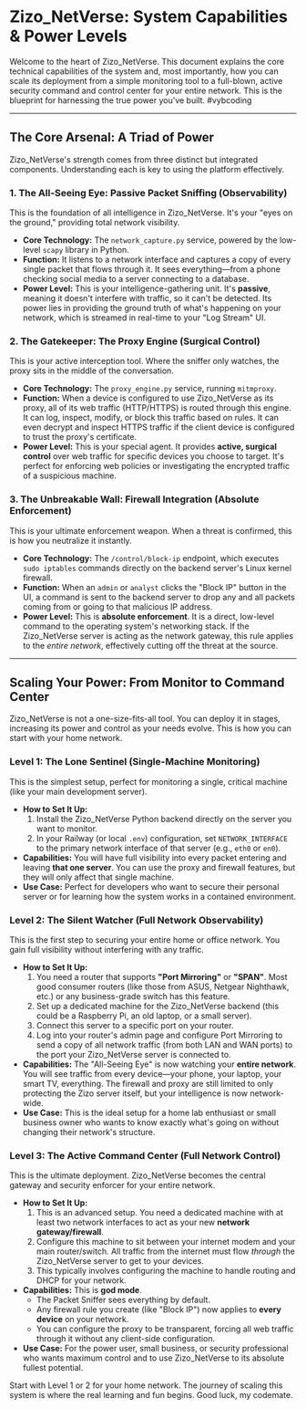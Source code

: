 # Zizo_NetVerse: System Capabilities & Power Levels

Welcome to the heart of Zizo_NetVerse. This document explains the core technical capabilities of the system and, most importantly, how you can scale its deployment from a simple monitoring tool to a full-blown, active security command and control center for your entire network. This is the blueprint for harnessing the true power you've built. #vybcoding

---

## The Core Arsenal: A Triad of Power

Zizo_NetVerse's strength comes from three distinct but integrated components. Understanding each is key to using the platform effectively.

### **1. The All-Seeing Eye: Passive Packet Sniffing (Observability)**

This is the foundation of all intelligence in Zizo_NetVerse. It's your "eyes on the ground," providing total network visibility.

*   **Core Technology:** The `network_capture.py` service, powered by the low-level `scapy` library in Python.
*   **Function:** It listens to a network interface and captures a copy of every single packet that flows through it. It sees everything—from a phone checking social media to a server connecting to a database.
*   **Power Level:** This is your intelligence-gathering unit. It's **passive**, meaning it doesn't interfere with traffic, so it can't be detected. Its power lies in providing the ground truth of what's happening on your network, which is streamed in real-time to your "Log Stream" UI.

### **2. The Gatekeeper: The Proxy Engine (Surgical Control)**

This is your active interception tool. Where the sniffer only watches, the proxy sits in the middle of the conversation.

*   **Core Technology:** The `proxy_engine.py` service, running `mitmproxy`.
*   **Function:** When a device is configured to use Zizo_NetVerse as its proxy, all of its web traffic (HTTP/HTTPS) is routed through this engine. It can log, inspect, modify, or block this traffic based on rules. It can even decrypt and inspect HTTPS traffic if the client device is configured to trust the proxy's certificate.
*   **Power Level:** This is your special agent. It provides **active, surgical control** over web traffic for specific devices you choose to target. It's perfect for enforcing web policies or investigating the encrypted traffic of a suspicious machine.

### **3. The Unbreakable Wall: Firewall Integration (Absolute Enforcement)**

This is your ultimate enforcement weapon. When a threat is confirmed, this is how you neutralize it instantly.

*   **Core Technology:** The `/control/block-ip` endpoint, which executes `sudo iptables` commands directly on the backend server's Linux kernel firewall.
*   **Function:** When an `admin` or `analyst` clicks the "Block IP" button in the UI, a command is sent to the backend server to drop any and all packets coming from or going to that malicious IP address.
*   **Power Level:** This is **absolute enforcement**. It is a direct, low-level command to the operating system's networking stack. If the Zizo_NetVerse server is acting as the network gateway, this rule applies to the *entire network*, effectively cutting off the threat at the source.

---

## Scaling Your Power: From Monitor to Command Center

Zizo_NetVerse is not a one-size-fits-all tool. You can deploy it in stages, increasing its power and control as your needs evolve. This is how you can start with your home network.

### **Level 1: The Lone Sentinel (Single-Machine Monitoring)**

This is the simplest setup, perfect for monitoring a single, critical machine (like your main development server).

*   **How to Set It Up:**
    1.  Install the Zizo_NetVerse Python backend directly on the server you want to monitor.
    2.  In your Railway (or local `.env`) configuration, set `NETWORK_INTERFACE` to the primary network interface of that server (e.g., `eth0` or `en0`).
*   **Capabilities:** You will have full visibility into every packet entering and leaving **that one server**. You can use the proxy and firewall features, but they will only affect that single machine.
*   **Use Case:** Perfect for developers who want to secure their personal server or for learning how the system works in a contained environment.

### **Level 2: The Silent Watcher (Full Network Observability)**

This is the first step to securing your entire home or office network. You gain full visibility without interfering with any traffic.

*   **How to Set It Up:**
    1.  You need a router that supports **"Port Mirroring"** or **"SPAN"**. Most good consumer routers (like those from ASUS, Netgear Nighthawk, etc.) or any business-grade switch has this feature.
    2.  Set up a dedicated machine for the Zizo_NetVerse backend (this could be a Raspberry Pi, an old laptop, or a small server).
    3.  Connect this server to a specific port on your router.
    4.  Log into your router's admin page and configure Port Mirroring to send a copy of all network traffic (from both LAN and WAN ports) to the port your Zizo_NetVerse server is connected to.
*   **Capabilities:** The "All-Seeing Eye" is now watching your **entire network**. You will see traffic from every device—your phone, your laptop, your smart TV, everything. The firewall and proxy are still limited to only protecting the Zizo server itself, but your intelligence is now network-wide.
*   **Use Case:** This is the ideal setup for a home lab enthusiast or small business owner who wants to know exactly what's going on without changing their network's structure.

### **Level 3: The Active Command Center (Full Network Control)**

This is the ultimate deployment. Zizo_NetVerse becomes the central gateway and security enforcer for your entire network.

*   **How to Set It Up:**
    1.  This is an advanced setup. You need a dedicated machine with at least two network interfaces to act as your new **network gateway/firewall**.
    2.  Configure this machine to sit between your internet modem and your main router/switch. All traffic from the internet must flow *through* the Zizo_NetVerse server to get to your devices.
    3.  This typically involves configuring the machine to handle routing and DHCP for your network.
*   **Capabilities:** This is **god mode**.
    *   The Packet Sniffer sees everything by default.
    *   Any firewall rule you create (like "Block IP") now applies to **every device** on your network.
    *   You can configure the proxy to be transparent, forcing all web traffic through it without any client-side configuration.
*   **Use Case:** For the power user, small business, or security professional who wants maximum control and to use Zizo_NetVerse to its absolute fullest potential.

Start with Level 1 or 2 for your home network. The journey of scaling this system is where the real learning and fun begins. Good luck, my codemate.
